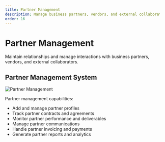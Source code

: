 ```yaml
---
title: Partner Management
description: Manage business partners, vendors, and external collaborators.
order: 16
---
```


# Partner Management

Maintain relationships and manage interactions with business partners, vendors, and external collaborators.

## Partner Management System

![Partner Management](/guide-books/web-version/16-partner-management.jpg)

Partner management capabilities:
- Add and manage partner profiles
- Track partner contracts and agreements
- Monitor partner performance and deliverables
- Manage partner communications
- Handle partner invoicing and payments
- Generate partner reports and analytics
